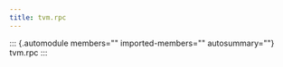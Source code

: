 ```yaml
---
title: tvm.rpc
---
```


::: {.automodule members="" imported-members="" autosummary=""}
tvm.rpc
:::

